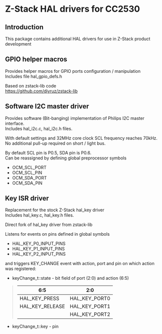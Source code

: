 # Z-Stack HAL drivers for CC2530
## Introduction
This package contains additional HAL drivers for use in Z-Stack product development

## GPIO helper macros
Provides helper macros for GPIO ports configuration / manipulation  
Includes file hal_gpio_defs.h

Based on zstack-lib code  
https://github.com/diyruz/zstack-lib

## Software I2C master driver
Provides software (Bit-banging) implementation of Philips I2C master interface.  
Includes hal_i2c.c, hal_i2c.h files.

With default settings and 32MHz core clock SCL frequency reaches 70kHz.  
No additional pull-up required on short / light bus.

By default SCL pin is P0.5, SDA pin is P0.6.  
Can be reassigned by defining global preprocessor symbols  
* OCM_SCL_PORT  
* OCM_SCL_PIN  
* OCM_SDA_PORT  
* OCM_SDA_PIN  

## Key ISR driver
Replacement for the stock Z-Stack hal_key driver  
Includes hal_key.c, hal_key.h files.

Direct fork of hal_key driver from zstack-lib

Listens for events on pins defined in global symbols  
* HAL_KEY_P0_INPUT_PINS
* HAL_KEY_P1_INPUT_PINS
* HAL_KEY_P2_INPUT_PINS

and triggers KEY_CHANGE event with action, port and pin on which
action was registered:  
* keyChange_t::state - bit field of port (2:0) and action (6:5)  
> |       6:5        |       2:0      |
> |------------------|----------------|
> | HAL_KEY_PRESS    |  HAL_KEY_PORT0 |
> | HAL_KEY_RELEASE  |  HAL_KEY_PORT1 |
> |                  |  HAL_KEY_PORT2 |
* keyChange_t::key - pin

